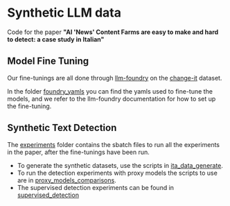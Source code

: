 # Synthetic LLM data

Code for the paper __"AI 'News' Content Farms are easy to make and hard to detect: a case study in Italian"__


## Model Fine Tuning
Our fine-tunings are all done through [llm-foundry](https://github.com/mosaicml/llm-foundry/) on the [change-it](https://huggingface.co/datasets/gsarti/change_it) dataset.

In the folder [foundry_yamls](foundry_yamls) you can find the yamls used to fine-tune the models, and we refer to the llm-foundry documentation for how to set up the fine-tuning.

## Synthetic Text Detection
The [experiments](experiments) folder contains the sbatch files to run all the experiments in the paper, after the fine-tunings have been run.
 - To generate the synthetic datasets, use the scripts in [ita_data_generate](experiments/ita_data_generate/). 
 - To run the detection experiments with proxy models the scripts to use are in  [proxy_models_comparisons](experiments/proxy_model_comparisons/).
 - The supervised detection experiments can be found in [supervised_detection](experiments/supervised_detection/)